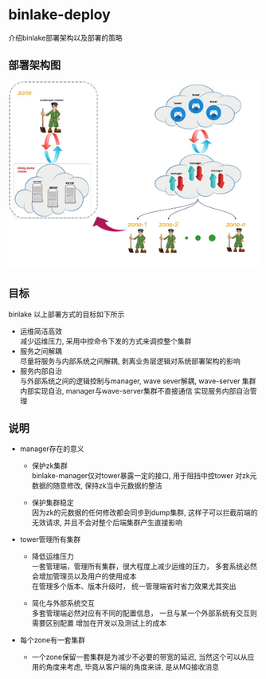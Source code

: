 # binlake-deploy 

介绍binlake部署架构以及部署的策略  

## 部署架构图  
![image](./binlake-deploy.jpg)  

## 目标 

binlake 以上部署方式的目标如下所示 
* 运维简洁高效    
    减少运维压力, 采用中控命令下发的方式来调控整个集群  
* 服务之间解耦  
    尽量将服务与内部系统之间解耦, 剥离业务层逻辑对系统部署架构的影响  
* 服务内部自治  
    与外部系统之间的逻辑控制与manager, wave sever解耦, wave-server 集群内部实现自治, manager与wave-server集群不直接通信 实现服务内部自治管理

## 说明  
* manager存在的意义  
    * 保护zk集群  
        binlake-manager仅对tower暴露一定的接口, 用于阻挡中控tower 对zk元数据的随意修改, 保持zk当中元数据的整洁
     
    * 保护集群稳定    
        因为zk的元数据的任何修改都会同步到dump集群, 这样子可以拦截前端的无效请求, 并且不会对整个后端集群产生直接影响  

* tower管理所有集群  
    * 降低运维压力  
        一套管理端，管理所有集群，很大程度上减少运维的压力， 多套系统必然会增加管理员以及用户的使用成本  
        在管理多个版本、版本升级时， 统一管理端省时省力效果尤其突出  
     
    * 简化与外部系统交互  
        多套管理端必然对应有不同的配置信息， 一旦与某一个外部系统有交互则需要区别配置 增加在开发以及测试上的成本

* 每个zone有一套集群  
    * 一个zone保留一套集群是为减少不必要的带宽的延迟, 当然这个可以从应用的角度来考虑, 毕竟从客户端的角度来讲, 是从MQ接收消息 